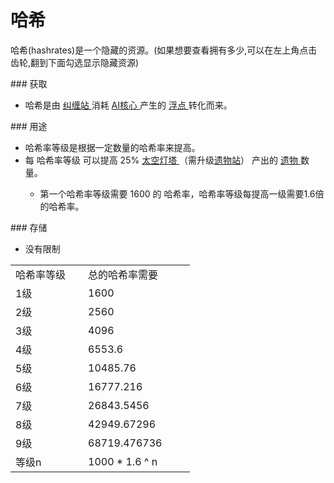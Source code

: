 # 哈希
<p>
    哈希(hashrates)是一个隐藏的资源。(如果想要查看拥有多少,可以在左上角点击齿轮,翻到下面勾选显示隐藏资源)
</p>
### 获取
<ul>
    <li>
        哈希是由
      <a href="?file=001-猫咪百科/07-空间/12-卡戎#纠缠站">
          纠缠站
      </a> 消耗
	  <a href="?file=001-猫咪百科/01-建筑物/09-超级建筑物#AI核心">
	  AI核心
	  </a>产生的
	  <a href="?file=003-资源大全/55-GFlops">
		  浮点
	  </a>
	  转化而来。
    </li>
  </ul>
### 用途
<ul>
    <li>
        哈希率等级是根据一定数量的哈希率来提高。
	<li>
      每 哈希率等级 可以提高 25%
	   <a href="?file=001-猫咪百科/07-空间/09-开罗#太空灯塔">
          太空灯塔
      </a>（需升级<a href="?file=001-猫咪百科/04-工坊/01-升级#遗物站">遗物站</a>）
	  产出的
      <a href="?file=003-资源大全/22-遗物">
      		  遗物
      </a>数量。
    </li>
    <ul>
      <li>
          第一个哈希率等级需要 1600 的 哈希率，哈希率等级每提高一级需要1.6倍的哈希率。
      </li>
    </ul>
  </ul>
### 存储
<ul>
    <li>没有限制
    </li>
  </ul>
<table>
    <tbody>
      <tr>
        <td>
          <span style="display: block; width: 100px">
              哈希率等级
          </span>
        </td>
        <td>
          <span style="display: block; width: 155px">
              总的哈希率需要
          </span>
        </td>
      </tr>
      <tr>
        <td>
            1级
        </td>
        <td>
              1600
        </td>
      </tr>
      <tr>
        <td>
            2级
        </td>
        <td>
              2560
        </td>
      </tr>
      <tr>
        <td>
            3级
        </td>
        <td>
              4096
        </td>
      </tr>
      <tr>
        <td>
            4级
        </td>
        <td>
              6553.6
        </td>
      </tr>
      <tr>
        <td>
            5级
        </td>
        <td>
              10485.76
        </td>
      </tr>
      <tr>
        <td>
            6级
        </td>
        <td>
              16777.216
        </td>
      </tr>
      <tr>
        <td>
            7级
        </td>
        <td>
              26843.5456
        </td>
      </tr>
      <tr>
        <td>
            8级
        </td>
        <td>
              42949.67296
        </td>
      </tr>
      <tr>
        <td>
            9级
        </td>
        <td>
              68719.476736
        </td>
      </tr>
      <tr>
        <td>
            等级n
        </td>
        <td>
              1000 * 1.6 ^ n
        </td>
      </tr>
    </tbody>
  </table>